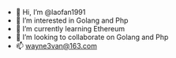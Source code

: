 - 👋 Hi, I’m @laofan1991
- 👀 I’m interested in Golang and Php
- 🌱 I’m currently learning Ethereum
- 💞️ I’m looking to collaborate on Golang and Php
- 📫 wayne3van@163.com

<!---
coder-laofan/coder-laofan is a ✨ special ✨ repository because its `README.md` (this file) appears on your GitHub profile.
You can click the Preview link to take a look at your changes.
--->
